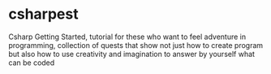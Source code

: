 # csharpest
Csharp Getting Started, tutorial for these who want to feel adventure in programming, collection of quests that show not just how to create program but also how to use creativity and imagination to answer by yourself what can be coded

